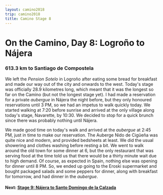 ```yaml
---
layout: camino2018
trip: camino2018
title: Camino Stage 8
---
```


# On the Camino, Day 8: Logro&ntilde;o to N&aacute;jera

### 613.3 km to Santiago de Compostela

We left the *Pension Sotelo* in Logro&ntilde;o after eating some bread for breakfast and made our way out of the city and onwards to the west. Today's stage was officially 28.9 kilometres long, which meant that it was the longest so far on the Camino (but not the longest stage yet). I had made a reservation for a private *aubergue* in N&aacute;jera the night before, but they only honoured reservations until 3 PM, so we had an impetus to walk quickly today. We started walking at 7:20 before sunrise and arrived at the only village along today's stage, Navarette, by 10:30. We decided to stop for a quick brunch since there was probably nothing until N&aacute;jera.

We made good time on today's walk and arrived at the *aubergue* at 2:45 PM, just in time to make our reservation. The Auberge Nido de Cig&uuml;e&ntilde;a was quite nice and modern, and provided bedsheets at least. We did the usual showering and clothes washing before resting a bit. We went to walk around the old town for some dinner at 6, but the only restaurant that was serving food at the time told us that there would be a thirty minute wait due to high demand. Of course, as expected in Spain, nothing else was opening for dinner until 8 PM. So, we ended up going to the Eroski supermarket and bought packaged salads and some peppers for dinner, along with breakfast for tomorrow, and had dinner in the *aubergue*.

#### Next: [Stage 9: N&aacute;jera to Santo Domingo de la Calzada](/2018/09/12/camino9.html)
